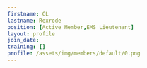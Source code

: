 ```yaml
---
firstname: CL
lastname: Rexrode
position: [Active Member,EMS Lieutenant]
layout: profile
join_date:
training: []
profile: /assets/img/members/default/0.png
---
```

